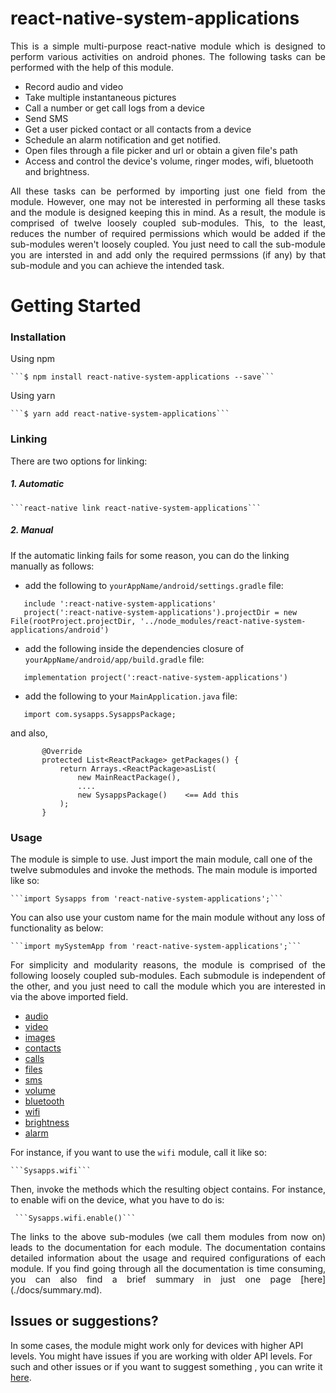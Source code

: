 # react-native-system-applications

<p style = "text-align: justify">This is a simple multi-purpose react-native module which is designed to perform various activities on android phones. The following tasks can be performed with the help of this module.</p>

* Record audio and video
* Take multiple instantaneous pictures
* Call a number or get call logs from a device
* Send SMS
* Get a user picked contact or all contacts from a device
* Schedule an alarm notification and get notified.
* Open files through a file picker and url or obtain a given file's path
* Access and control the device's volume, ringer modes, wifi, bluetooth and brightness.

<p style = "text-align: justify">All these tasks can be performed by importing just one field from the module. However, one may not be interested in performing all these tasks and the module is designed keeping this in mind. As a result, the module is comprised of twelve loosely coupled sub-modules. This, to the least, reduces the number of required permissions which would be added if the sub-modules weren't loosely coupled. You just need to call the sub-module you are intersted in and add only the required permssions (if any) by that sub-module and you can achieve the intended task.</p>

# Getting Started

### Installation

Using npm

	```$ npm install react-native-system-applications --save```

Using yarn

	```$ yarn add react-native-system-applications```

### Linking
There are two options for linking:
##### 1. Automatic

	```react-native link react-native-system-applications```
##### 2. Manual

If the automatic linking fails for some reason, you can do the linking manually as follows:
 * add the following to <code>yourAppName/android/settings.gradle</code> file:
 
 ```
 	include ':react-native-system-applications'
 	project(':react-native-system-applications').projectDir = new File(rootProject.projectDir, '../node_modules/react-native-system-		applications/android')
 ```

 * add the following inside the dependencies closure of  <code>yourAppName/android/app/build.gradle</code> file:
 ```
 	implementation project(':react-native-system-applications')
```

* add the following to your <code>MainApplication.java</code> file:
 ```
 	import com.sysapps.SysappsPackage;
 ```
 and also,
 ```
 		@Override
 		protected List<ReactPackage> getPackages() {
			return Arrays.<ReactPackage>asList(
				new MainReactPackage(),
				....
				new SysappsPackage()    <== Add this
			);
		}
 ```


### Usage
The module is simple to use. Just import the main module, call one of the twelve submodules and invoke the methods. The main module is imported like so:

	```import Sysapps from 'react-native-system-applications';```

You can also use your custom name for the main module without any loss of functionality as below:

	```import mySystemApp from 'react-native-system-applications';```

<p style = "text-align: justify">For simplicity and modularity reasons, the module is comprised of the following loosely coupled sub-modules. Each submodule is independent of the other, and you just need to call the module which you are interested in via the above imported field.</p>

 * [audio](./docs/audio.md)
 * [video](./docs/video.md)
 * [images](./docs/images.md)
 * [contacts](./docs/contacts.md)
 * [calls](./docs/calls.md)
 * [files](./docs/files.md)
 * [sms](./docs/sms.md)
 * [volume](./docs/volume.md)
 * [bluetooth](./docs/bluetooth.md)
 * [wifi](./docs/wifi.md)
 * [brightness](./docs/brightness.md)
 * [alarm](./docs/alarm.md)


<p style = "text-align: justify">For instance, if you want to use the <code>wifi</code> module, call it like so:

 	```Sysapps.wifi```
<p style = "text-align: justify">Then, invoke the methods which the resulting object contains. For instance, to enable wifi on the device, what you have to do is: </p>

	 ```Sysapps.wifi.enable()```

<p style = "text-align: justify">The links to the above sub-modules (we call them modules from now on) leads to the documentation for each module. The documentation contains detailed information about the usage and required configurations of each module. If you find going through all the documentation is time consuming, you can also find a brief summary in just one page [here](./docs/summary.md).</p>

## Issues or suggestions?
In some cases, the module might work only for devices with higher API levels. You might have issues if you are working with older API levels. For such and other  issues or if you want to suggest something , you can write it [here](https://github.com/Asaye/react-native-system-applications/issues).
